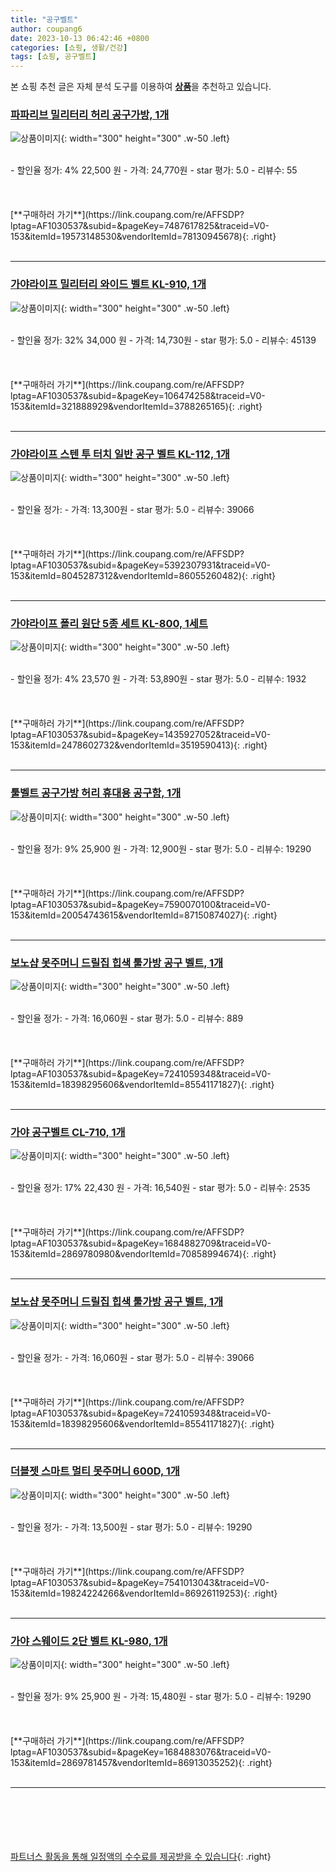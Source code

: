 ```yaml
---
title: "공구벨트"
author: coupang6
date: 2023-10-13 06:42:46 +0800
categories: [쇼핑, 생활/건강]
tags: [쇼핑, 공구벨트]
---
```


본 쇼핑 추천 글은 자체 분석 도구를 이용하여 [**상품**](https://link.coupang.com/a/bao1ui)을 추천하고 있습니다.

### [파파리브 밀리터리 허리 공구가방, 1개](https://link.coupang.com/re/AFFSDP?lptag=AF1030537&subid=&pageKey=7487617825&traceid=V0-153&itemId=19573148530&vendorItemId=78130945678)

![상품이미지](https://thumbnail9.coupangcdn.com/thumbnails/remote/230x230ex/image/retail/images/3140760267801756-13fe4bce-b30c-4729-9963-0f80e85486fc.png){: width="300" height="300" .w-50 .left}


<br>
- 할인율 정가: 4%  22,500   원
- 가격: 24,770원
- star 평가: 5.0
- 리뷰수: 55
<br>
<br>
<br>
<br>
[**구매하러 가기**](https://link.coupang.com/re/AFFSDP?lptag=AF1030537&subid=&pageKey=7487617825&traceid=V0-153&itemId=19573148530&vendorItemId=78130945678){: .right}
<br>
<br>

---

### [가야라이프 밀리터리 와이드 벨트 KL-910, 1개](https://link.coupang.com/re/AFFSDP?lptag=AF1030537&subid=&pageKey=106474258&traceid=V0-153&itemId=321888929&vendorItemId=3788265165)

![상품이미지](https://thumbnail7.coupangcdn.com/thumbnails/remote/230x230ex/image/retail/images/2018/07/02/15/0/e50ea8cf-97da-4db9-8a28-c263240e8cc5.jpg){: width="300" height="300" .w-50 .left}


<br>
- 할인율 정가: 32%  34,000   원
- 가격: 14,730원
- star 평가: 5.0
- 리뷰수: 45139
<br>
<br>
<br>
<br>
[**구매하러 가기**](https://link.coupang.com/re/AFFSDP?lptag=AF1030537&subid=&pageKey=106474258&traceid=V0-153&itemId=321888929&vendorItemId=3788265165){: .right}
<br>
<br>

---

### [가야라이프 스텐 투 터치 일반 공구 벨트 KL-112, 1개](https://link.coupang.com/re/AFFSDP?lptag=AF1030537&subid=&pageKey=5392307931&traceid=V0-153&itemId=8045287312&vendorItemId=86055260482)

![상품이미지](https://thumbnail6.coupangcdn.com/thumbnails/remote/230x230ex/image/vendor_inventory/cb47/e05909b76cf880dfce63572d53862d5aa6e4331029201c4d70ccf894659d.jpg){: width="300" height="300" .w-50 .left}


<br>
- 할인율 정가: 
- 가격: 13,300원
- star 평가: 5.0
- 리뷰수: 39066
<br>
<br>
<br>
<br>
[**구매하러 가기**](https://link.coupang.com/re/AFFSDP?lptag=AF1030537&subid=&pageKey=5392307931&traceid=V0-153&itemId=8045287312&vendorItemId=86055260482){: .right}
<br>
<br>

---

### [가야라이프 폴리 원단 5종 세트 KL-800, 1세트](https://link.coupang.com/re/AFFSDP?lptag=AF1030537&subid=&pageKey=1435927052&traceid=V0-153&itemId=2478602732&vendorItemId=3519590413)

![상품이미지](https://thumbnail8.coupangcdn.com/thumbnails/remote/230x230ex/image/product/image/vendoritem/2018/11/27/3519590413/110886f7-0ea9-4472-8730-18413edac897.jpg){: width="300" height="300" .w-50 .left}


<br>
- 할인율 정가: 4%  23,570   원
- 가격: 53,890원
- star 평가: 5.0
- 리뷰수: 1932
<br>
<br>
<br>
<br>
[**구매하러 가기**](https://link.coupang.com/re/AFFSDP?lptag=AF1030537&subid=&pageKey=1435927052&traceid=V0-153&itemId=2478602732&vendorItemId=3519590413){: .right}
<br>
<br>

---

### [툴벨트 공구가방 허리 휴대용 공구함, 1개](https://link.coupang.com/re/AFFSDP?lptag=AF1030537&subid=&pageKey=7590070100&traceid=V0-153&itemId=20054743615&vendorItemId=87150874027)

![상품이미지](https://thumbnail8.coupangcdn.com/thumbnails/remote/230x230ex/image/vendor_inventory/af2f/6458aa7b54e04de4de0a9c256ab19c42ffa1a9e08de8cf4fb210f143f2f5.JPG){: width="300" height="300" .w-50 .left}


<br>
- 할인율 정가: 9%  25,900   원
- 가격: 12,900원
- star 평가: 5.0
- 리뷰수: 19290
<br>
<br>
<br>
<br>
[**구매하러 가기**](https://link.coupang.com/re/AFFSDP?lptag=AF1030537&subid=&pageKey=7590070100&traceid=V0-153&itemId=20054743615&vendorItemId=87150874027){: .right}
<br>
<br>

---

### [보노샵 못주머니 드릴집 힙색 툴가방 공구 벨트, 1개](https://link.coupang.com/re/AFFSDP?lptag=AF1030537&subid=&pageKey=7241059348&traceid=V0-153&itemId=18398295606&vendorItemId=85541171827)

![상품이미지](https://thumbnail9.coupangcdn.com/thumbnails/remote/230x230ex/image/vendor_inventory/dc47/ec5054655cad2c2fe72c0ffa714a242b437f04f1cd936e20e13dd527b83c.jpg){: width="300" height="300" .w-50 .left}


<br>
- 할인율 정가: 
- 가격: 16,060원
- star 평가: 5.0
- 리뷰수: 889
<br>
<br>
<br>
<br>
[**구매하러 가기**](https://link.coupang.com/re/AFFSDP?lptag=AF1030537&subid=&pageKey=7241059348&traceid=V0-153&itemId=18398295606&vendorItemId=85541171827){: .right}
<br>
<br>

---

### [가야 공구벨트 CL-710, 1개](https://link.coupang.com/re/AFFSDP?lptag=AF1030537&subid=&pageKey=1684882709&traceid=V0-153&itemId=2869780980&vendorItemId=70858994674)

![상품이미지](https://thumbnail6.coupangcdn.com/thumbnails/remote/230x230ex/image/retail/images/2020/06/10/14/1/65519854-8e7e-434e-a813-b2c4b8df61ef.jpg){: width="300" height="300" .w-50 .left}


<br>
- 할인율 정가: 17%  22,430   원
- 가격: 16,540원
- star 평가: 5.0
- 리뷰수: 2535
<br>
<br>
<br>
<br>
[**구매하러 가기**](https://link.coupang.com/re/AFFSDP?lptag=AF1030537&subid=&pageKey=1684882709&traceid=V0-153&itemId=2869780980&vendorItemId=70858994674){: .right}
<br>
<br>

---

### [보노샵 못주머니 드릴집 힙색 툴가방 공구 벨트, 1개](https://link.coupang.com/re/AFFSDP?lptag=AF1030537&subid=&pageKey=7241059348&traceid=V0-153&itemId=18398295606&vendorItemId=85541171827)

![상품이미지](https://thumbnail9.coupangcdn.com/thumbnails/remote/230x230ex/image/vendor_inventory/dc47/ec5054655cad2c2fe72c0ffa714a242b437f04f1cd936e20e13dd527b83c.jpg){: width="300" height="300" .w-50 .left}


<br>
- 할인율 정가: 
- 가격: 16,060원
- star 평가: 5.0
- 리뷰수: 39066
<br>
<br>
<br>
<br>
[**구매하러 가기**](https://link.coupang.com/re/AFFSDP?lptag=AF1030537&subid=&pageKey=7241059348&traceid=V0-153&itemId=18398295606&vendorItemId=85541171827){: .right}
<br>
<br>

---

### [더블젯 스마트 멀티 못주머니 600D, 1개](https://link.coupang.com/re/AFFSDP?lptag=AF1030537&subid=&pageKey=7541013043&traceid=V0-153&itemId=19824224266&vendorItemId=86926119253)

![상품이미지](https://thumbnail8.coupangcdn.com/thumbnails/remote/230x230ex/image/vendor_inventory/89fa/e99564008f122a994288a7cf4aa68a72f8d9197129706f47e8b8061747bf.jpg){: width="300" height="300" .w-50 .left}


<br>
- 할인율 정가: 
- 가격: 13,500원
- star 평가: 5.0
- 리뷰수: 19290
<br>
<br>
<br>
<br>
[**구매하러 가기**](https://link.coupang.com/re/AFFSDP?lptag=AF1030537&subid=&pageKey=7541013043&traceid=V0-153&itemId=19824224266&vendorItemId=86926119253){: .right}
<br>
<br>

---

### [가야 스웨이드 2단 벨트 KL-980, 1개](https://link.coupang.com/re/AFFSDP?lptag=AF1030537&subid=&pageKey=1684883076&traceid=V0-153&itemId=2869781457&vendorItemId=86913035252)

![상품이미지](https://thumbnail9.coupangcdn.com/thumbnails/remote/230x230ex/image/vendor_inventory/389c/f36960d1bf08991f67abafddaaf35d2f7ff76bc31ca3446131885d9d0105.PNG){: width="300" height="300" .w-50 .left}


<br>
- 할인율 정가: 9%  25,900   원
- 가격: 15,480원
- star 평가: 5.0
- 리뷰수: 19290
<br>
<br>
<br>
<br>
[**구매하러 가기**](https://link.coupang.com/re/AFFSDP?lptag=AF1030537&subid=&pageKey=1684883076&traceid=V0-153&itemId=2869781457&vendorItemId=86913035252){: .right}
<br>
<br>

---
<br><br><br><br><br> [파트너스 활동을 통해 일정액의 수수료를 제공받을 수 있습니다](https://link.coupang.com/a/bao1ui){: .right}